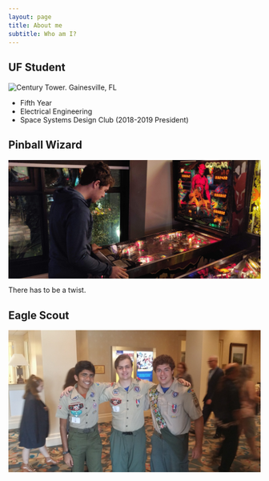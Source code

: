 ```yaml
---
layout: page
title: About me
subtitle: Who am I?
---
```


## UF Student

<img src="/img/century_tower_clean.jpg" alt="Century Tower. Gainesville, FL" align="center"/>

* Fifth Year
* Electrical Engineering
* Space Systems Design Club (2018-2019 President)


## Pinball Wizard

<img src="/img/abme/pinball-wizard.jpg" alt="" align="center"/>

There has to be a twist.

## Eagle Scout

<img src="/img/abme/eagle-scout.jpg" alt="" align="center"/>


